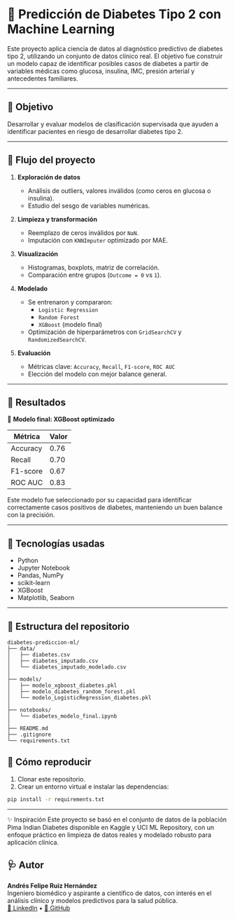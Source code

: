 # 🧠 Predicción de Diabetes Tipo 2 con Machine Learning

Este proyecto aplica ciencia de datos al diagnóstico predictivo de diabetes tipo 2, utilizando un conjunto de datos clínico real. El objetivo fue construir un modelo capaz de identificar posibles casos de diabetes a partir de variables médicas como glucosa, insulina, IMC, presión arterial y antecedentes familiares.

---

## 📌 Objetivo

Desarrollar y evaluar modelos de clasificación supervisada que ayuden a identificar pacientes en riesgo de desarrollar diabetes tipo 2.

---

## 🔬 Flujo del proyecto

1. **Exploración de datos**
   - Análisis de outliers, valores inválidos (como ceros en glucosa o insulina).
   - Estudio del sesgo de variables numéricas.

2. **Limpieza y transformación**
   - Reemplazo de ceros inválidos por `NaN`.
   - Imputación con `KNNImputer` optimizado por MAE.

3. **Visualización**
   - Histogramas, boxplots, matriz de correlación.
   - Comparación entre grupos (`Outcome = 0` vs `1`).

4. **Modelado**
   - Se entrenaron y compararon:
     - `Logistic Regression`
     - `Random Forest`
     - `XGBoost` (modelo final)
   - Optimización de hiperparámetros con `GridSearchCV` y `RandomizedSearchCV`.

5. **Evaluación**
   - Métricas clave: `Accuracy`, `Recall`, `F1-score`, `ROC AUC`
   - Elección del modelo con mejor balance general.

---

## 🤖 Resultados

🔹 **Modelo final: XGBoost optimizado**

| Métrica     | Valor   |
|-------------|---------|
| Accuracy    | 0.76    |
| Recall      | 0.70    |
| F1-score    | 0.67    |
| ROC AUC     | 0.83    |

Este modelo fue seleccionado por su capacidad para identificar correctamente casos positivos de diabetes, manteniendo un buen balance con la precisión.

---

## 🧰 Tecnologías usadas

- Python
- Jupyter Notebook
- Pandas, NumPy
- scikit-learn
- XGBoost
- Matplotlib, Seaborn

---

## 📁 Estructura del repositorio


```
diabetes-prediccion-ml/
├── data/
│   ├── diabetes.csv
│   ├── diabetes_imputado.csv
│   └── diabetes_imputado_modelado.csv
│
├── models/
│   ├── modelo_xgboost_diabetes.pkl
│   ├── modelo_diabetes_random_forest.pkl
│   └── modelo_LogisticRegression_diabetes.pkl
│
├── notebooks/
│   └── diabetes_modelo_final.ipynb
│
├── README.md
├── .gitignore
└── requirements.txt
```

## 📌 Cómo reproducir

1. Clonar este repositorio.
2. Crear un entorno virtual e instalar las dependencias:

```bash
pip install -r requirements.txt
```
---

✨ Inspiración
Este proyecto se basó en el conjunto de datos de la población Pima Indian Diabetes disponible en Kaggle y UCI ML Repository, con un enfoque práctico en limpieza de datos reales y modelado robusto para aplicación clínica.


## 🩺 Autor

**Andrés Felipe Ruiz Hernández**  
Ingeniero biomédico y aspirante a científico de datos, con interés en el análisis clínico y modelos predictivos para la salud pública.  
[🔗 LinkedIn](https://www.linkedin.com/in/andresfeliperuiz/) • [🔗 GitHub](https://github.com/afeliperh)
